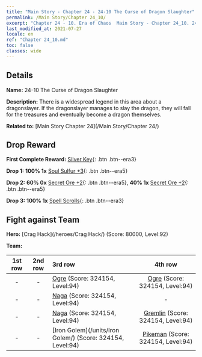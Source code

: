 ```yaml
---
title: "Main Story - Chapter 24 - 24-10 The Curse of Dragon Slaughter"
permalink: /Main Story/Chapter 24_10/
excerpt: "Chapter 24 - 10. Era of Chaos  Main Story - Chapter 24_10. 24-10 The Curse of Dragon Slaughter"
last_modified_at: 2021-07-27
locale: en
ref: "Chapter 24_10.md"
toc: false
classes: wide
---
```


## Details

 **Name:** 24-10 The Curse of Dragon Slaughter

 **Description:** There is a widespread legend in this area about a dragonslayer. If the dragonslayer manages to slay the dragon, they will fall for the treasures and eventually become a dragon themselves.

 **Related to:** [Main Story Chapter 24](/Main Story/Chapter 24/)

## Drop Reward

 **First Complete Reward:** [Silver Key](/Items/con_693/){: .btn .btn--era3}

 **Drop 1:** **100% 1x** [Soul Sulfur +3](/Items/mat_85/){: .btn .btn--era5}

 **Drop 2:** **60% 0x** [Secret Ore +2](/Items/mat_75/){: .btn .btn--era5}, **40% 1x** [Secret Ore +2](/Items/mat_75/){: .btn .btn--era5}

 **Drop 3:** **100% 1x** [Spell Scrolls](/Items/con_694/){: .btn .btn--era3}


## Fight against Team
 **Hero:** [Crag Hack](/heroes/Crag Hack/) (Score: 80000, Level:92)

 **Team:**


  | 1st row | 2nd row | 3rd row | 4th row |
  |:----:|:----:|:----|:----:|
  | - | - | [Ogre](/units/Ogre/) (Score: 324154, Level:94)  | [Ogre](/units/Ogre/) (Score: 324154, Level:94)  |
  | - | - | [Naga](/units/Naga/) (Score: 324154, Level:94)  | - |
  | - | - | [Naga](/units/Naga/) (Score: 324154, Level:94)  | [Gremlin](/units/Gremlin/) (Score: 324154, Level:94)  |
  | - | - | [Iron Golem](/units/Iron Golem/) (Score: 324154, Level:94)  | [Pikeman](/units/Pikeman/) (Score: 324154, Level:94)  |


